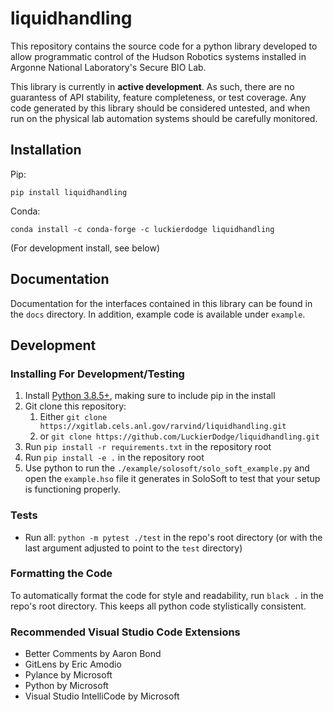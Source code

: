 # liquidhandling

This repository contains the source code for a python library developed to allow programmatic control of the Hudson Robotics systems installed in Argonne National Laboratory's Secure BIO Lab.

This library is currently in **active development**. As such, there are no guarantess of API stability, feature completeness, or test coverage. Any code generated by this library should be considered untested, and when run on the physical lab automation systems should be carefully monitored.

## Installation

Pip:

`pip install liquidhandling`

Conda:

`conda install -c conda-forge -c luckierdodge liquidhandling`

(For development install, see below)

## Documentation

Documentation for the interfaces contained in this library can be found in the `docs` directory. In addition, example code is available under `example`.

## Development

### Installing For Development/Testing

1. Install [Python 3.8.5+](https://www.python.org/downloads/), making sure to include pip in the install
1. Git clone this repository:
    1. Either `git clone https://xgitlab.cels.anl.gov/rarvind/liquidhandling.git`
    1. or `git clone https://github.com/LuckierDodge/liquidhandling.git`
1. Run `pip install -r requirements.txt` in the repository root
1. Run `pip install -e .` in the repository root
1. Use python to run the `./example/solosoft/solo_soft_example.py` and open the `example.hso` file it generates in SoloSoft to test that your setup is functioning properly.

### Tests

* Run all: `python -m pytest ./test` in the repo's root directory (or with the last argument adjusted to point to the `test` directory)

### Formatting the Code

To automatically format the code for style and readability, run `black .` in the repo's root directory. This keeps all python code stylistically consistent.

### Recommended Visual Studio Code Extensions

* Better Comments by Aaron Bond
* GitLens by Eric Amodio
* Pylance by Microsoft
* Python by Microsoft
* Visual Studio IntelliCode by Microsoft